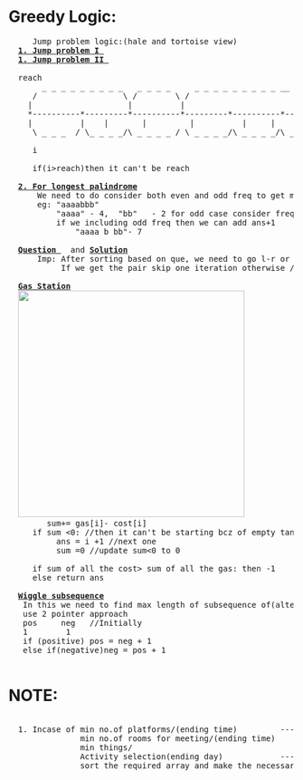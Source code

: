 # Greedy Logic:
  <pre>
     Jump problem logic:(hale and tortoise view)
  <b><a href="https://github.com/teja963/DSA_All_Models/blob/master/Greedy/1.%20Jump.cpp">1. Jump problem I </a></b>
  <b><a href="https://github.com/teja963/DSA_All_Models/blob/master/Greedy/2.%20Jump%20II.cpp">1. Jump problem II </a></b>
  
  reach
       _ _ _ _ _ _ _ _ _   _ _ _ _     _ _ _ _ _ _ _ _ _ __ _ _ _     _ _ _ _ _ __ _ _ _ _ _ _ _ _
     /                  \ /        \ /                            \ /                             \
    |                    |          |                              |                               |
    *----------*---------*----------*---------*----------*---------*----------*---------*----------*
    |	       |	|	    |	      |	         |	   |	      |         |          |
     \ _ _ _  / \_ _ _ _/\ _ _ _ _ / \ _ _ _ _/\ _ _ _ _/\ _ _ _ _ /\_ _ _ _  /\ _ _ _ _/\_ _ _ _ /
     
     i
     
     if(i>reach)then it can't be reach
     
  <b><a href="https://github.com/teja963/DSA_All_Models/blob/master/Greedy/5.%20longest%20palindrome.cpp">2. For longest palindrome</a></b>
      We need to do consider both even and odd freq to get max 
      eg: "aaaabbb"
          "aaaa" - 4,  "bb"   - 2 for odd case consider freq-1 for even
          if we including odd freq then we can add ans+1
              "aaaa b bb"- 7
              
  <b><a href="https://practice.geeksforgeeks.org/problems/pairs-with-specific-difference1533/1?utm_source=gfgpractice&utm_medium=banner&utm_campaign=Practice_Explore_POD_Top_Banner#">Question </a></b>  and <b><a href="https://github.com/teja963/DSA_All_Models/blob/master/Greedy/8.%20Pair%20with%20specific%20difference.cpp">Solution</a></b>
      Imp: After sorting based on que, we need to go l-r or r-l
           If we get the pair skip one iteration otherwise //implementation imp
           
  <b><a href="https://github.com/teja963/DSA_All_Models/blob/master/Greedy/9.%20Gas%20Station.cpp">Gas Station</a></b>
  <img widht="800" height="400" src="https://github.com/teja963/DSA-and-MYSQL/blob/master/Greedy/images/gas.png">
        sum+= gas[i]- cost[i] 
     if sum <0: //then it can't be starting bcz of empty tank
          ans = i +1 //next one
          sum =0 //update sum<0 to 0
          
     if sum of all the cost> sum of all the gas: then -1
     else return ans
     
  <b><a href="https://github.com/teja963/DSA-and-MYSQL/blob/master/Greedy/11.%20Wiggle%20Subsequence.cpp">Wiggle subsequence</a></b>
   In this we need to find max length of subsequence of(alternate +ve and -ve nums diff)
   use 2 pointer approach 
   pos     neg   //Initially
   1        1
   if (positive) pos = neg + 1
   else if(negative)neg = pos + 1
   </pre> 
   
# NOTE:
  <pre>                                                                  j      i
  1. Incase of min no.of platforms/(ending time)         -----
               min no.of rooms for meeting/(ending time)     |_ _ _    if end[j] > start[i] :  ans++
               min things/                                   |
               Activity selection(ending day)            -----
               sort the required array and make the necessary conditions to make clear
  </pre> 
          
